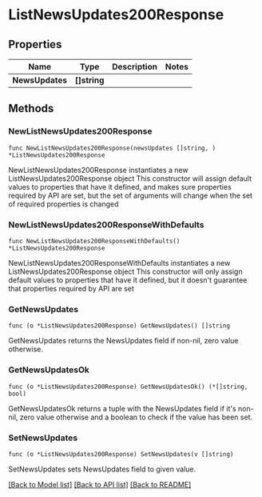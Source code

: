 # ListNewsUpdates200Response

## Properties

Name | Type | Description | Notes
------------ | ------------- | ------------- | -------------
**NewsUpdates** | **[]string** |  | 

## Methods

### NewListNewsUpdates200Response

`func NewListNewsUpdates200Response(newsUpdates []string, ) *ListNewsUpdates200Response`

NewListNewsUpdates200Response instantiates a new ListNewsUpdates200Response object
This constructor will assign default values to properties that have it defined,
and makes sure properties required by API are set, but the set of arguments
will change when the set of required properties is changed

### NewListNewsUpdates200ResponseWithDefaults

`func NewListNewsUpdates200ResponseWithDefaults() *ListNewsUpdates200Response`

NewListNewsUpdates200ResponseWithDefaults instantiates a new ListNewsUpdates200Response object
This constructor will only assign default values to properties that have it defined,
but it doesn't guarantee that properties required by API are set

### GetNewsUpdates

`func (o *ListNewsUpdates200Response) GetNewsUpdates() []string`

GetNewsUpdates returns the NewsUpdates field if non-nil, zero value otherwise.

### GetNewsUpdatesOk

`func (o *ListNewsUpdates200Response) GetNewsUpdatesOk() (*[]string, bool)`

GetNewsUpdatesOk returns a tuple with the NewsUpdates field if it's non-nil, zero value otherwise
and a boolean to check if the value has been set.

### SetNewsUpdates

`func (o *ListNewsUpdates200Response) SetNewsUpdates(v []string)`

SetNewsUpdates sets NewsUpdates field to given value.



[[Back to Model list]](../README.md#documentation-for-models) [[Back to API list]](../README.md#documentation-for-api-endpoints) [[Back to README]](../README.md)



